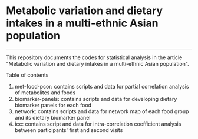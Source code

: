 # **Metabolic variation and dietary intakes in a multi-ethnic Asian population**
------------------------------------------------------------------------------------------------------------
This repository documents the codes for statistical analysis in the article "Metabolic variation and dietary intakes in a multi-ethnic Asian population".

Table of contents
1. met-food-pcor: contains scripts and data for partial correlation analysis of metabolites and foods
2. biomarker-panels: contains scripts and data for developing dietary biomarker panels for each food
3. network: contains scripts and data for network map of each food group and its dietary biomarker panel
4. icc: contains script and data for intra-correlation coefficient analysis between participants' first and second visits

